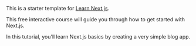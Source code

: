 This is a starter template for [Learn Next.js](https://nextjs.org/learn).

This free interactive course will guide you through how to get started with Next.js.

In this tutorial, you’ll learn Next.js basics by creating a very simple blog app.